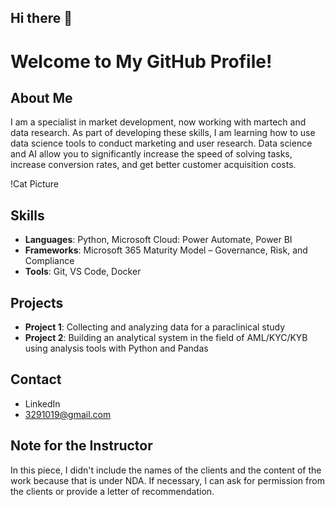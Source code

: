## Hi there 👋

# Welcome to My GitHub Profile!

## About Me
I am a specialist in market development, now working with martech and data research. As part of developing these skills, I am learning how to use data science tools to conduct marketing and user research. Data science and AI allow you to significantly increase the speed of solving tasks, increase conversion rates, and get better customer acquisition costs.

!Cat Picture

## Skills
- **Languages**: Python, Microsoft Cloud: Power Automate, Power BI
- **Frameworks**: Microsoft 365 Maturity Model – Governance, Risk, and Compliance
- **Tools**: Git, VS Code, Docker

## Projects
- **Project 1**: Collecting and analyzing data for a paraclinical study
- **Project 2**: Building an analytical system in the field of AML/KYC/KYB using analysis tools with Python and Pandas

## Contact
- LinkedIn
- 3291019@gmail.com
## Note for the Instructor
In this piece, I didn't include the names of the clients and the content of the work because that is under NDA. If necessary, I can ask for permission from the clients or provide a letter of recommendation.
